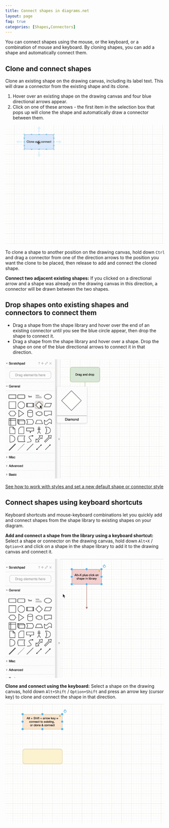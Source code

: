 ```yaml
---
title: Connect shapes in diagrams.net
layout: page
faq: true
categories: [Shapes,Connectors]
---
```


You can connect shapes using the mouse, or the keyboard, or a combination of mouse and keyboard. By cloning shapes, you can add a shape and automatically connect them.

## Clone and connect shapes

Clone an existing shape on the drawing canvas, including its label text. This will draw a connector from the existing shape and its clone.

1. Hover over an existing shape on the drawing canvas and four blue directional arrows appear.
2. Click on one of these arrows - the first item in the selection box that pops up will clone the shape and automatically draw a connector between them.

<img src="/assets/img/blog/clone-connect.gif" alt="Clone and connect by hovering over a shape and clicking on the blue arrows" style="width=100%;max-width:500px;height:auto;" >

To clone a shape to another position on the drawing canvas, hold down ``Ctrl`` and drag a connector from one of the direction arrows to the position you want the clone to be placed, then release to add and connect the cloned shape.

**Connect two adjacent existing shapes:** If you clicked on a directional arrow and a shape was already on the drawing canvas in this direction, a connector will be drawn between the two shapes.

## Drop shapes onto existing shapes and connectors to connect them

* Drag a shape from the shape library and hover over the end of an existing connector until you see the blue circle appear, then drop the shape to connect it.
* Drag a shape from the shape library and hover over a shape. Drop the shape on one of the blue directional arrows to connect it in that direction.

<img src="/assets/img/blog/drag-and-drop-connect.gif" style="width=100%;max-width:500px;height:auto;" alt="Drag and drop shapes onto the blue directional arrows or connector ends">

[See how to work with styles and set a new default shape or connector style](/blog/shortcut-styles.html)

## Connect shapes using keyboard shortcuts

Keyboard shortcuts and mouse-keyboard combinations let you quickly add and connect shapes from the shape library to existing shapes on your diagram.

**Add and connect a shape from the library using a keyboard shortcut:** Select a shape or connector on the drawing canvas, hold down ``Alt+X`` / ``Option+X`` and click on a shape in the shape library to add it to the drawing canvas and connect it.

<img src="/assets/img/blog/alt-x-add-connect-shortcut.gif" style="width=100%;max-width:500px;height:auto;" alt="Hold down Alt+X and click a shape in the shape library to add it to the drawing canvas and automatically connect it">

**Clone and connect using the keyboard:** Select a shape on the drawing canvas, hold down ``Alt+Shift`` / ``Option+Shift`` and press an arrow key (cursor key) to clone and connect the shape in that direction.

<img src="/assets/img/blog/alt-shift-arrow-clone-connect-shortcut.gif" style="width=100%;max-width:500px;height:auto;" alt="Clone and connect shapes with the Alt+Shift+Arrow keys shortcut">
